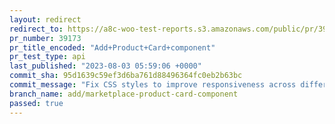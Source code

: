 ```yaml
---
layout: redirect
redirect_to: https://a8c-woo-test-reports.s3.amazonaws.com/public/pr/39173/api/index.html
pr_number: 39173
pr_title_encoded: "Add+Product+Card+component"
pr_test_type: api
last_published: "2023-08-03 05:59:06 +0000"
commit_sha: 95d1639c59ef3d6ba761d88496364fc0eb2b63bc
commit_message: "Fix CSS styles to improve responsiveness across different screen sizes."
branch_name: add/marketplace-product-card-component
passed: true
---
```

